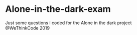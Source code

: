 # Alone-in-the-dark-exam

Just some questions i coded for the Alone in the dark project @WeThinkCode 2019

